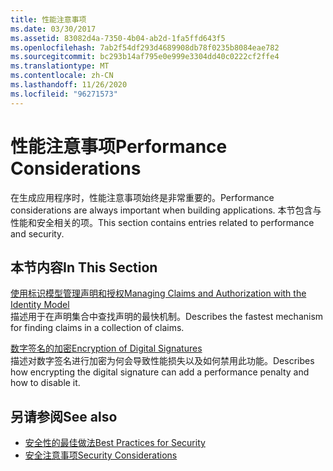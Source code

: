 ```yaml
---
title: 性能注意事项
ms.date: 03/30/2017
ms.assetid: 83082d4a-7350-4b04-ab2d-1fa5ffd643f5
ms.openlocfilehash: 7ab2f54df293d4689908db78f0235b8084eae782
ms.sourcegitcommit: bc293b14af795e0e999e3304dd40c0222cf2ffe4
ms.translationtype: MT
ms.contentlocale: zh-CN
ms.lasthandoff: 11/26/2020
ms.locfileid: "96271573"
---
```

# <a name="performance-considerations"></a><span data-ttu-id="bf0c2-102">性能注意事项</span><span class="sxs-lookup"><span data-stu-id="bf0c2-102">Performance Considerations</span></span>

<span data-ttu-id="bf0c2-103">在生成应用程序时，性能注意事项始终是非常重要的。</span><span class="sxs-lookup"><span data-stu-id="bf0c2-103">Performance considerations are always important when building applications.</span></span> <span data-ttu-id="bf0c2-104">本节包含与性能和安全相关的项。</span><span class="sxs-lookup"><span data-stu-id="bf0c2-104">This section contains entries related to performance and security.</span></span>  
  
## <a name="in-this-section"></a><span data-ttu-id="bf0c2-105">本节内容</span><span class="sxs-lookup"><span data-stu-id="bf0c2-105">In This Section</span></span>  

 [<span data-ttu-id="bf0c2-106">使用标识模型管理声明和授权</span><span class="sxs-lookup"><span data-stu-id="bf0c2-106">Managing Claims and Authorization with the Identity Model</span></span>](managing-claims-and-authorization-with-the-identity-model.md)  
 <span data-ttu-id="bf0c2-107">描述用于在声明集合中查找声明的最快机制。</span><span class="sxs-lookup"><span data-stu-id="bf0c2-107">Describes the fastest mechanism for finding claims in a collection of claims.</span></span>  
  
 [<span data-ttu-id="bf0c2-108">数字签名的加密</span><span class="sxs-lookup"><span data-stu-id="bf0c2-108">Encryption of Digital Signatures</span></span>](encryption-of-digital-signatures.md)  
 <span data-ttu-id="bf0c2-109">描述对数字签名进行加密为何会导致性能损失以及如何禁用此功能。</span><span class="sxs-lookup"><span data-stu-id="bf0c2-109">Describes how encrypting the digital signature can add a performance penalty and how to disable it.</span></span>  
  
## <a name="see-also"></a><span data-ttu-id="bf0c2-110">另请参阅</span><span class="sxs-lookup"><span data-stu-id="bf0c2-110">See also</span></span>

- [<span data-ttu-id="bf0c2-111">安全性的最佳做法</span><span class="sxs-lookup"><span data-stu-id="bf0c2-111">Best Practices for Security</span></span>](best-practices-for-security-in-wcf.md)
- [<span data-ttu-id="bf0c2-112">安全注意事项</span><span class="sxs-lookup"><span data-stu-id="bf0c2-112">Security Considerations</span></span>](security-considerations-in-wcf.md)
